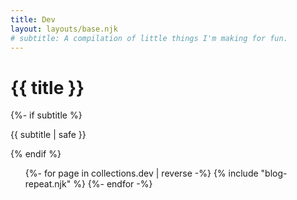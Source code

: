 ```yaml
---
title: Dev
layout: layouts/base.njk
# subtitle: A compilation of little things I'm making for fun.
---
```


<div class="container__blog">
  <h1>{{ title }}</h1>
  {%- if subtitle %}<p class="subtitle">{{ subtitle | safe }}</p>{% endif %}

<ul class="listing">
{%- for page in collections.dev | reverse -%}
  {% include "blog-repeat.njk" %}
{%- endfor -%}
</ul>

</div>
